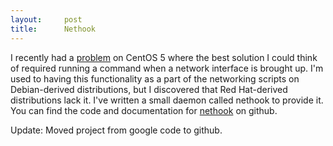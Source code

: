 ```yaml
---
layout:     post
title:      Nethook
---
```



I recently had a [problem](http://serverfault.com/questions/254773/specifying-a-preferred-route-when-there-are-multiple-links-to-same-network) on CentOS 5 where the best solution I could think of required running a command when a network interface is brought up. I'm used to having this functionality as a part of the networking scripts on Debian-derived distributions, but I discovered that Red Hat-derived distributions lack it. I've written a small daemon called nethook to provide it. You can find the code and documentation for [nethook](https///github.com/sciurus/nethook) on github.

Update: Moved project from google code to github.





